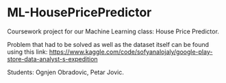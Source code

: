 # ML-HousePricePredictor

Coursework project for our Machine Learning class: House Price Predictor.

Problem that had to be solved as well as the dataset itself can be found using this link:
https://www.kaggle.com/code/sofyanalojaly/google-play-store-data-analyst-s-expedition

Students:
Ognjen Obradovic, 
Petar Jovic.
